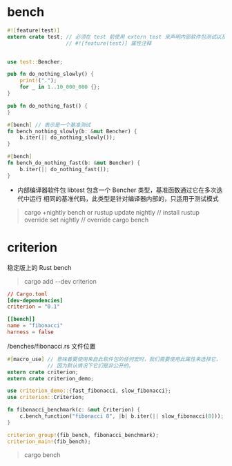 # bench
```rust
#![feature(test)]
extern crate test; // 必须在 test 前使用 extern test 来声明内部软件包测试以及
                   // #![feature(test)] 属性注释


use test::Bencher;

pub fn do_nothing_slowly() {
    print!(".");
    for _ in 1..10_000_000 {};
}

pub fn do_nothing_fast() {
}

#[bench] // 表示是一个基准测试
fn bench_nothing_slowly(b: &mut Bencher) {
    b.iter(|| do_nothing_slowly());
}

#[bench]
fn bench_do_nothing_fast(b: &mut Bencher) {
    b.iter(|| do_nothing_fast());
}

```
- 内部编译器软件包 libtest 包含一个 Bencher 类型，基准函数通过它在多次迭代中运行
  相同的基准代码，此类型是针对编译器内部的，只适用于测试模式
> cargo +nightly bench
or
> rustup update nightly             // install
> rustup override set nightly       // override
> cargo bench

# criterion
稳定版上的 Rust bench
> cargo add --dev criterion 
```toml
// Cargo.toml
[dev-dependencies]
criterion = "0.1"

[[bench]]
name = "fibonacci"
harness = false
```
/benches/fibonacci.rs 文件位置
```rust
#[macro_use] // 意味着要使用来自此软件包的任何宏时，我们需要使用此属性来选择它，
             // 因为默认情况下它们是非公开的。
extern crate criterion;
extern crate criterion_demo;

use criterion_demo::{fast_fibonacci, slow_fibonacci};
use criterion::Criterion;

fn fibonacci_benchmark(c: &mut Criterion) {
    c.bench_function("fibonacci 8", |b| b.iter(|| slow_fibonacci(8)));
}

criterion_group!(fib_bench, fibonacci_benchmark);
criterion_main!(fib_bench);
```
> cargo bench

